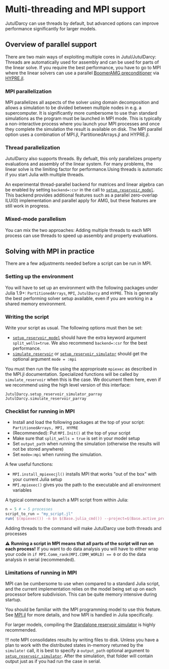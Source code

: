 # Multi-threading and MPI support

JutulDarcy can use threads by default, but advanced options can improve performance significantly for larger models.

## Overview of parallel support

There are two main ways of exploiting multiple cores in Jutul/JutulDarcy: Threads are automatically used for assembly and can be used for parts of the linear solve. If you require the best performance, you have to go to MPI where the linear solvers can use a parallel [BoomerAMG preconditioner](https://hypre.readthedocs.io/en/latest/solvers-boomeramg.html) via [HYPRE.jl](https://github.com/fredrikekre/HYPRE.jl).

### MPI parallelization

MPI parallelizes all aspects of the solver using domain decomposition and allows a simulation to be divided between multiple nodes in e.g. a supercomputer. It is significantly more cumbersome to use than standard simulations as the program must be launched in MPI mode. This is typically a non-interactive process where you launch your MPI processes and once they complete the simulation the result is available on disk. The MPI parallel option uses a combination of MPI.jl, PartitionedArrays.jl and HYPRE.jl.

### Thread parallelization

JutulDarcy also supports threads. By defualt, this only parallelizes property evaluations and assembly of the linear system. For many problems, the linear solve is the limiting factor for performance.Using threads is automatic if you start Julia with multiple threads.

An experimental thread-parallel backend for matrices and linear algebra can be enabled by setting `backend=:csr` in the call to [`setup_reservoir_model`](@ref). This backend provides additional features such as a parallel zero-overlap ILU(0) implementation and parallel apply for AMG, but these features are still work in progress.

### Mixed-mode parallelism

You can mix the two approaches: Adding multiple threads to each MPI process can use threads to speed up assembly and property evaluations.

## Solving with MPI in practice

There are a few adjustments needed before a script can be run in MPI.

### Setting up the environment

You will have to set up an environment with the following packages under Julia 1.9+:
`PartitionedArrays`, `MPI`, `JutulDarcy` and `HYPRE`. This is generally the best performing solver setup available, even if you are working in a shared memory environment.

### Writing the script

Write your script as usual. The following options must then be set:

- [`setup_reservoir_model`](@ref) should have the extra keyword argument `split_wells=true`. We also recommend `backend=:csr` for the best performance.
- [`simulate_reservoir`](@ref) or [`setup_reservoir_simulator`](@ref) should get the optional argument `mode = :mpi`

You must then run the file using the approprioate `mpiexec` as described in the MPI.jl documentation. Specialized functions will be called by `simulate_reservoir` when this is the case. We document them here, even if we recommend using the high level version of this interface:

```@docs
JutulDarcy.setup_reservoir_simulator_parray
JutulDarcy.simulate_reservoir_parray
```

### Checklist for running in MPI

- Install and load the following packages at the top of your script: `PartitionedArrays, MPI, HYPRE`
- (Recommended): Put `MPI.Init()` at the top of your script
- Make sure that `split_wells = true` is set in your model setup
- Set `output_path` when running the simulation (otherwise the results will not be stored anywhere)
- Set `mode=:mpi` when running the simulation.

A few useful functions:

- `MPI.install_mpiexecjl()` installs MPI that works "out of the box" with your current Julia setup
- `MPI.mpiexec()` gives you the path to the executable and all environment variables

A typical command to launch a MPI script from within Julia:

```julia
n = 5 # = 5 processes
script_to_run = "my_script.jl"
run(`$(mpiexec()) -n $n $(Base.julia_cmd()) --project=$(Base.active_project()) $script_to_run`)
```

Adding threads to the command will make JutulDarcy use both threads and processes

:warning: **Running a script in MPI means that all parts of the script will run on each process!** If you want to do data analysis you will have to either wrap your code in `if MPI.Comm_rank(MPI.COMM_WORLD) == 0` or do the data analysis in serial (recommended).

### Limitations of running in MPI

MPI can be cumbersome to use when compared to a standard Julia script, and the
current implementation relies on the model being set up on each processor before
subdivision. This can be quite memory intensive during startup.

You should be familiar with the MPI programming model to use this feature. See
[MPI.jl](https://juliaparallel.org/MPI.jl/stable/) for more details, and how MPI
is handled in Julia specifically.

For larger models, compiling the [Standalone reservoir simulator](@ref) is
highly recommended.

!!! note
    MPI consolidates results by writing files to disk. Unless you have a plan to work with the distributed states in-memory returned by the `simulate!` call, it is best to specify a `output_path` optional argument to [`setup_reservoir_simulator`](@ref). After the simulation, that folder will contain output just as if you had run the case in serial.
